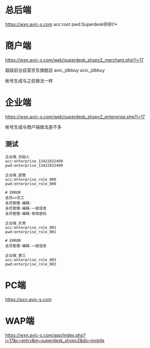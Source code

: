 

# 总后端
https://wxn.avic-s.com
acc:root 
pwd:Superdesk@@)!*


# 商户端
https://wxn.avic-s.com/web/superdesk_shopv2_merchant.php?i=17


超级前台自营京东旗舰店
avic_jdbbuy
avic_jdbbuy


帐号生成与之前做法一样

# 企业端
https://wxn.avic-s.com/web/superdesk_shopv2_enterprise.php?i=17

帐号生成与商户端做法差不多

## 测试
```
企业端_创始人
acc:enterprise_13422832499
pwd:enterprise_13422832499

企业端_超管
acc:enterprise_role_000
pwd:enterprise_role_000

# ERROR
会员=>员工
会员管理-编辑-
会员管理-编辑-一般信息
会员管理-编辑-修改密码

企业端_负责	
acc:enterprise_role_001
pwd:enterprise_role_001

# ERROR
会员管理-编辑-一般信息

企业端_第三
acc:enterprise_role_003
pwd:enterprise_role_003
```


# PC端
https://pcn.avic-s.com


# WAP端
https://wxn.avic-s.com/app/index.php?i=17&c=entry&m=superdesk_shopv2&do=mobile
